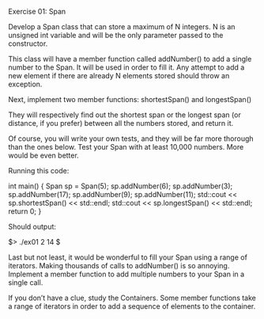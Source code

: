 Exercise 01: Span

Develop a Span class that can store a maximum of N integers. N is an unsigned int
variable and will be the only parameter passed to the constructor.

This class will have a member function called addNumber() to add a single number
to the Span. It will be used in order to fill it. Any attempt to add a new element if there
are already N elements stored should throw an exception.

Next, implement two member functions: shortestSpan() and longestSpan()

They will respectively find out the shortest span or the longest span (or distance, if you prefer) between all the numbers stored, and return it.

Of course, you will write your own tests, and they will be far more thorough than the
ones below. Test your Span with at least 10,000 numbers. More would be even better.

Running this code:

int main()
{
Span sp = Span(5);
sp.addNumber(6);
sp.addNumber(3);
sp.addNumber(17);
sp.addNumber(9);
sp.addNumber(11);
std::cout << sp.shortestSpan() << std::endl;
std::cout << sp.longestSpan() << std::endl;
return 0;
}

Should output:

$> ./ex01
2
14
$

Last but not least, it would be wonderful to fill your Span using a range of iterators.
Making thousands of calls to addNumber() is so annoying. Implement a member function
to add multiple numbers to your Span in a single call.

If you don’t have a clue, study the Containers. Some member
functions take a range of iterators in order to add a sequence of
elements to the container.